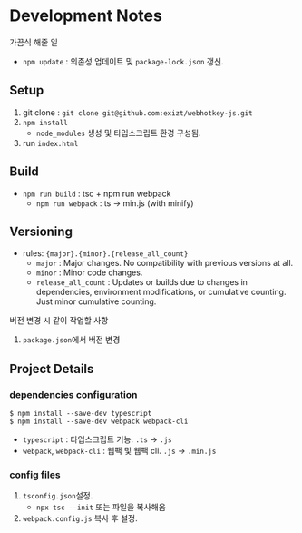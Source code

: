 # Development Notes

가끔식 해줄 일
* `npm update` : 의존성 업데이트 및 `package-lock.json` 갱신.


## Setup
1. git clone : `git clone git@github.com:exizt/webhotkey-js.git`
2. `npm install`
    - `node_modules` 생성 및 타입스크립트 환경 구성됨.
3. run `index.html`


## Build
* `npm run build` : tsc + npm run webpack
    * `npm run webpack` : ts -> min.js (with minify)


## Versioning
- rules: `{major}.{minor}.{release_all_count}`
    - `major` : Major changes. No compatibility with previous versions at all.
    - `minor` : Minor code changes.
    - `release_all_count` : Updates or builds due to changes in dependencies, environment modifications, or cumulative counting. Just minor cumulative counting.


버전 변경 시 같이 작업할 사항
1. `package.json`에서 버전 변경




## Project Details
### dependencies configuration
```shell
$ npm install --save-dev typescript
$ npm install --save-dev webpack webpack-cli
```
- `typescript` : 타입스크립트 기능. `.ts` -> `.js`
- `webpack`, `webpack-cli` : 웹팩 및 웹팩 cli. `.js` -> `.min.js`


### config files
1. `tsconfig.json`설정. 
    - `npx tsc --init` 또는 파일을 복사해옴
2. `webpack.config.js` 복사 후 설정.